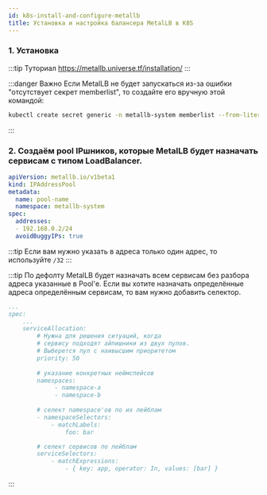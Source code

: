 ```yaml
---
id: k8s-install-and-configure-metallb
title: Установка и настройка балансера MetalLB в K8S
---
```


### **1.** Установка 

:::tip Туториал
https://metallb.universe.tf/installation/
:::

:::danger Важно
Если MetalLB не будет запускаться из-за ошибки "отсутствует секрет memberlist", то создайте его вручную этой командой:
 
```sh
kubectl create secret generic -n metallb-system memberlist --from-literal=secretkey="$(openssl rand -base64 128)"
```
:::

### **2.** Создаём pool IPшников, которые MetalLB будет назначать сервисам с типом LoadBalancer.

```yaml
apiVersion: metallb.io/v1beta1
kind: IPAddressPool
metadata:
  name: pool-name
  namespace: metallb-system
spec:
  addresses:
  - 192.168.0.2/24
  avoidBuggyIPs: true
```

:::tip
Если вам нужно указать в адреса только один адрес, то используйте `/32`
:::

:::tip
По дефолту MetalLB будет назначать всем сервисам без разбора адреса указанные в Pool'е. Если вы хотите назначать определённые адреса определённым сервисам, то вам нужно добавить селектор.

```yml
...
spec:
	...
	serviceAllocation: 
		# Нужна для решения ситуаций, когда 
		# сервису подходят айпишники из двух пулов.
		# Выберется пул с наивысшим приоритетом
		priority: 50
		
		# указание конкретных неймспейсов
		namespaces:
			 - namespace-a
			 - namespace-b
		
		# селект namespace'ов по их лейблам 
		- namespaceSelectors: 
			- matchLabels: 
				foo: bar 

		# селект сервисов по лейблам
		serviceSelectors: 
			- matchExpressions: 
				- { key: app, operator: In, values: [bar] }
``` 
:::